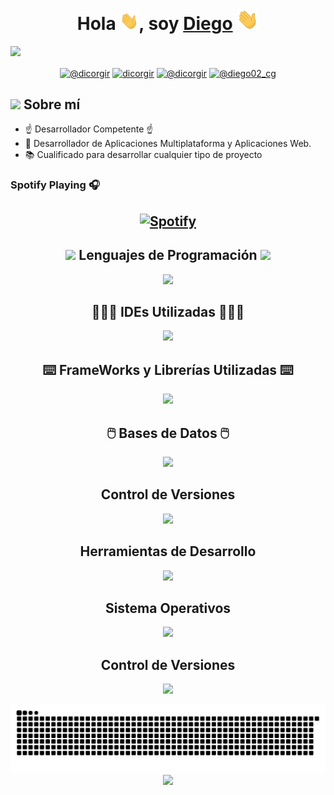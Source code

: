 <div align="center">
<h1 align="center">Hola <img src="https://raw.githubusercontent.com/KevinPatel04/KevinPatel04/master/Hi.gif" width="30px">, soy <a href="https://www.linkedin.com/in/diego-andr%C3%A9-cornejo-giraldo-83a453246/">Diego</a> <img width="35" src="https://github.com/1999AZZAR/1999AZZAR/blob/main/resources/img/waving.gif"></h1>
</div>
<img src="https://i.imgur.com/uL1qjRz.png">
<p align="center">
  <a href="https://www.youtube.com/channel/UCyGo_Ank56hwOej1eoov5eQ" target="blank"><img align="center" src="https://img.shields.io/badge/YouTube-FF0000?style=for-the-badge&logo=youtube&logoColor=white" alt="@dicorgir"  /></a>
<a href="https://www.linkedin.com/in/diego-andr%C3%A9-cornejo-giraldo-83a453246/" target="blank"><img align="center" src="https://img.shields.io/badge/LinkedIn-0077B5?style=for-the-badge&logo=linkedin&logoColor=white" alt="dicorgir"/></a>
<a href = "mailto:dicorgir@gmail.com" target="blank"><img align="center" src="https://img.shields.io/badge/Gmail-D14836?style=for-the-badge&logo=gmail&logoColor=white" alt="@dicorgir"  /></a>
<a href="https://www.instagram.com/diego02_cg/" target="_blank">
    <img align="center" src="https://img.shields.io/badge/Instagram-E4405F?style=for-the-badge&logo=instagram&logoColor=white" alt="@diego02_cg" />
</a>

</p>
<h2><picture><img src = "https://github.com/7oSkaaa/7oSkaaa/blob/main/Images/about_me.gif?raw=true" width = 50px></picture> Sobre mí</h2>

- ☝️ Desarrollador Competente ☝️ 
- 📲 Desarrollador de Aplicaciones Multiplataforma y Aplicaciones Web.
- 📚 Cualificado para desarrollar cualquier tipo de proyecto
### Spotify Playing 🎧
<div align="center">

[![Spotify](https://novatorem.bgstatic.vercel.app/api/spotify)](https://open.spotify.com/user/kpk7rg22nsyvc5glql6bmtbai)
---
</div>
<h2 align="center"><img src = "https://media2.giphy.com/media/QssGEmpkyEOhBCb7e1/giphy.gif?cid=ecf05e47a0n3gi1bfqntqmob8g9aid1oyj2wr3ds3mg700bl&rid=giphy.gif" width = 32px> Lenguajes de Programación <img src = "https://media2.giphy.com/media/QssGEmpkyEOhBCb7e1/giphy.gif?cid=ecf05e47a0n3gi1bfqntqmob8g9aid1oyj2wr3ds3mg700bl&rid=giphy.gif" width = 32px></h2>
<p align="center">
  <a href="https://skillicons.dev">
    <img src="https://skillicons.dev/icons?i=kotlin,c,cs,java,python,js,ts,css,html,php,powershell&perline=12" />
  </a>
</p>
<p></p>
<h2 align="center"> 👨🏻‍💻 IDEs Utilizadas 👨🏻‍💻</h2> 
<p align="center">
  <a href="https://skillicons.dev">
    <img src="https://skillicons.dev/icons?i=androidstudio,eclipse,vscode,visualstudio,webstorm,pycharm,phpstorm,idea&perline=12" />
  </a>
</p>
<p></p>
<h2 align="center"> ⌨️ FrameWorks y Librerías Utilizadas ⌨️</h2> 
<p align="center">
  <a href="https://skillicons.dev">
    <img src="https://skillicons.dev/icons?i=bootstrap,nodejs,django,spring,hibernate,laravel&perline=12" />
  </a>
</p>

<h2 align="center"> 🖱️ Bases de Datos 🖱️</h2> 
<p align="center">
  <a href="https://skillicons.dev">
    <img src="https://skillicons.dev/icons?i=mysql,sqlite,mongo,postgres,firebase&perline=12" />
  </a>
</p>

<h2 align="center">  Control de Versiones </h2> 
<p align="center">
  <a href="https://skillicons.dev">
    <img src="https://skillicons.dev/icons?i=git,github&perline=12" />
  </a>
</p>


<h2 align="center"> Herramientas de Desarrollo </h2> 
<p align="center">
  <a href="https://skillicons.dev">
    <img src="https://skillicons.dev/icons?i=maven,gradle,blender,obsidian&perline=12" />
  </a>
</p>


<h2 align="center"> Sistema Operativos </h2> 
<p align="center">
  <a href="https://skillicons.dev">
    <img src="https://skillicons.dev/icons?i=linux,windows,apple&perline=12" />
  </a>
</p>

<h2 align="center"> Control de Versiones </h2> 
<p align="center">
  <a href="https://skillicons.dev">
    <img src="https://skillicons.dev/icons?i=docker&perline=12" />
  </a>
</p>

<div align="center">
  <a href="https://1999azzar.github.io/1999AZZAR/">
    <img src = "https://github.com/7oSkaaa/7oSkaaa/blob/output/github-contribution-grid-snake.svg?" alt = "Snake Game"/>
  </a>
  <img src="https://profile-counter.glitch.me/lostgirljourney/count.svg" />

</div>
